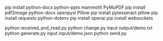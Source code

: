 pip install python-docx python-pptx mammoth PyMuPDF
pip install pdf2image python-docx openpyxl Pillow
pip install pytesseract pillow
pip install requests python-dotenv
pip install openai
pip install websockets

python received_and_read.py
python change.py input output/demo.txt
python generate.py input input/demo.json
python send.py
